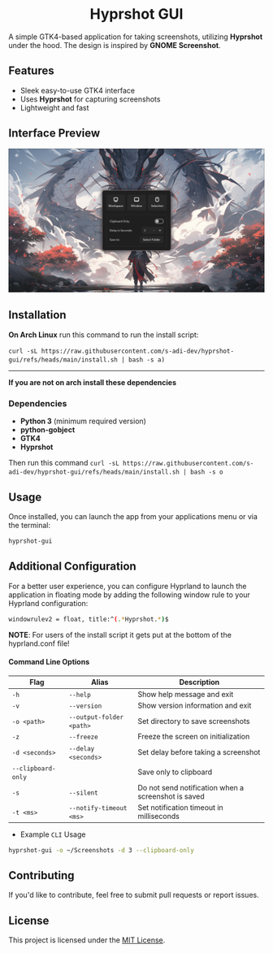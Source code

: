 <h1 align="center">Hyprshot GUI</h1>

A simple GTK4-based application for taking screenshots, utilizing <b>Hyprshot</b> under the hood. The design is inspired by **GNOME Screenshot**.

## Features
- Sleek easy-to-use GTK4 interface
- Uses **Hyprshot** for capturing screenshots
- Lightweight and fast

## Interface Preview
![Main Interface](assets/interface.png)

## Installation
**On Arch Linux** run this command to run the install script:

`curl -sL https://raw.githubusercontent.com/s-adi-dev/hyprshot-gui/refs/heads/main/install.sh | bash -s a)`

---

**If you are not on arch install these dependencies**

### Dependencies
- **Python 3** (minimum required version)
- **python-gobject**
- **GTK4**
- **Hyprshot**

Then run this command
`curl -sL https://raw.githubusercontent.com/s-adi-dev/hyprshot-gui/refs/heads/main/install.sh | bash -s o`

## Usage
Once installed, you can launch the app from your applications menu or via the terminal:

```bash
hyprshot-gui
```

## Additional Configuration
For a better user experience, you can configure Hyprland to launch the application in floating mode by adding the following window rule to your Hyprland configuration:
```bash
windowrulev2 = float, title:^(.*Hyprshot.*)$
```

**NOTE**: For users of the install script it gets put at the bottom of the hyprland.conf file!

#### Command Line Options

| Flag | Alias | Description |
|------|-------|-------------|
| `-h` | `--help` | Show help message and exit |
| `-v` | `--version` | Show version information and exit |
| `-o <path>` | `--output-folder <path>` | Set directory to save screenshots |
| `-z` | `--freeze` | Freeze the screen on initialization |
| `-d <seconds>` | `--delay <seconds>` | Set delay before taking a screenshot |
| `--clipboard-only` | | Save only to clipboard |
| `-s` | `--silent` | Do not send notification when a screenshot is saved |
| `-t <ms>` | `--notify-timeout <ms>` | Set notification timeout in milliseconds |

- Example `CLI` Usage
```sh
hyprshot-gui -o ~/Screenshots -d 3 --clipboard-only
```
## Contributing
If you'd like to contribute, feel free to submit pull requests or report issues.

## License
This project is licensed under the [MIT License](./LICENSE).

